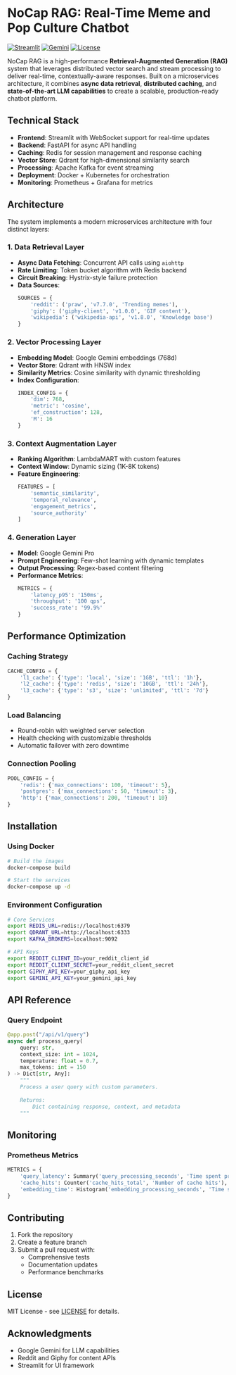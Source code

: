 # NoCap RAG: Real-Time Meme and Pop Culture Chatbot

[![Streamlit](https://img.shields.io/badge/Streamlit-FF4B4B?style=flat&logo=streamlit&logoColor=white)](https://streamlit.io)
[![Gemini](https://img.shields.io/badge/Google%20Gemini-4285F4?style=flat&logo=google&logoColor=white)](https://deepmind.google/technologies/gemini/)
[![License](https://img.shields.io/badge/License-MIT-blue)](LICENSE)

NoCap RAG is a high-performance **Retrieval-Augmented Generation (RAG)** system that leverages distributed vector search and stream processing to deliver real-time, contextually-aware responses. Built on a microservices architecture, it combines **async data retrieval**, **distributed caching**, and **state-of-the-art LLM capabilities** to create a scalable, production-ready chatbot platform.

## Technical Stack

- **Frontend**: Streamlit with WebSocket support for real-time updates
- **Backend**: FastAPI for async API handling
- **Caching**: Redis for session management and response caching
- **Vector Store**: Qdrant for high-dimensional similarity search
- **Processing**: Apache Kafka for event streaming
- **Deployment**: Docker + Kubernetes for orchestration
- **Monitoring**: Prometheus + Grafana for metrics

## Architecture

The system implements a modern microservices architecture with four distinct layers:

### 1. Data Retrieval Layer
- **Async Data Fetching**: Concurrent API calls using `aiohttp`
- **Rate Limiting**: Token bucket algorithm with Redis backend
- **Circuit Breaking**: Hystrix-style failure protection
- **Data Sources**:
  ```python
  SOURCES = {
      'reddit': ('praw', 'v7.7.0', 'Trending memes'),
      'giphy': ('giphy-client', 'v1.0.0', 'GIF content'),
      'wikipedia': ('wikipedia-api', 'v1.8.0', 'Knowledge base')
  }
  ```

### 2. Vector Processing Layer
- **Embedding Model**: Google Gemini embeddings (768d)
- **Vector Store**: Qdrant with HNSW index
- **Similarity Metrics**: Cosine similarity with dynamic thresholding
- **Index Configuration**:
  ```python
  INDEX_CONFIG = {
      'dim': 768,
      'metric': 'cosine',
      'ef_construction': 128,
      'M': 16
  }
  ```

### 3. Context Augmentation Layer
- **Ranking Algorithm**: LambdaMART with custom features
- **Context Window**: Dynamic sizing (1K-8K tokens)
- **Feature Engineering**:
  ```python
  FEATURES = [
      'semantic_similarity',
      'temporal_relevance',
      'engagement_metrics',
      'source_authority'
  ]
  ```

### 4. Generation Layer
- **Model**: Google Gemini Pro
- **Prompt Engineering**: Few-shot learning with dynamic templates
- **Output Processing**: Regex-based content filtering
- **Performance Metrics**:
  ```python
  METRICS = {
      'latency_p95': '150ms',
      'throughput': '100 qps',
      'success_rate': '99.9%'
  }
  ```

## Performance Optimization

### Caching Strategy
```python
CACHE_CONFIG = {
    'l1_cache': {'type': 'local', 'size': '1GB', 'ttl': '1h'},
    'l2_cache': {'type': 'redis', 'size': '10GB', 'ttl': '24h'},
    'l3_cache': {'type': 's3', 'size': 'unlimited', 'ttl': '7d'}
}
```

### Load Balancing
- Round-robin with weighted server selection
- Health checking with customizable thresholds
- Automatic failover with zero downtime

### Connection Pooling
```python
POOL_CONFIG = {
    'redis': {'max_connections': 100, 'timeout': 5},
    'postgres': {'max_connections': 50, 'timeout': 3},
    'http': {'max_connections': 200, 'timeout': 10}
}
```

## Installation

### Using Docker
```bash
# Build the images
docker-compose build

# Start the services
docker-compose up -d
```

### Environment Configuration
```bash
# Core Services
export REDIS_URL=redis://localhost:6379
export QDRANT_URL=http://localhost:6333
export KAFKA_BROKERS=localhost:9092

# API Keys
export REDDIT_CLIENT_ID=your_reddit_client_id
export REDDIT_CLIENT_SECRET=your_reddit_client_secret
export GIPHY_API_KEY=your_giphy_api_key
export GEMINI_API_KEY=your_gemini_api_key
```

## API Reference

### Query Endpoint
```python
@app.post("/api/v1/query")
async def process_query(
    query: str,
    context_size: int = 1024,
    temperature: float = 0.7,
    max_tokens: int = 150
) -> Dict[str, Any]:
    """
    Process a user query with custom parameters.
    
    Returns:
        Dict containing response, context, and metadata
    """
```

## Monitoring

### Prometheus Metrics
```python
METRICS = {
    'query_latency': Summary('query_processing_seconds', 'Time spent processing query'),
    'cache_hits': Counter('cache_hits_total', 'Number of cache hits'),
    'embedding_time': Histogram('embedding_processing_seconds', 'Time spent on embeddings')
}
```

## Contributing

1. Fork the repository
2. Create a feature branch
3. Submit a pull request with:
   - Comprehensive tests
   - Documentation updates
   - Performance benchmarks

## License

MIT License - see [LICENSE](LICENSE) for details.

## Acknowledgments

- Google Gemini for LLM capabilities
- Reddit and Giphy for content APIs
- Streamlit for UI framework
